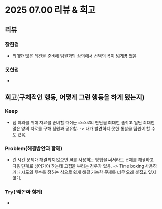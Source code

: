 # 2025 07.00 리뷰 & 회고

## 리뷰

### 잘한점

- 최대한 많은 의견을 준비해 팀원과의 상의에서 선택의 폭이 넓게끔 했음

### 못한점

- 

## 회고(구체적인 행동, 어떻게 그런 행동을 하게 됐는지)

### Keep 

- 팀 회의를 위해 자료를 준비할 때에는 스스로의 판단을 최대한 줄이고 일단 최대한 많은 양의 자료를 구해 팀원과 공유함.
-> 내가 발견하지 못한 통찰을 팀원이 할 수도 있음.

### Problem(해결방안과 함께)

- 긴 시간 문제가 해결되지 않으면 AI를 사용하는 방법을 써서라도 문제를 해결하고 다음 단계로 넘어가야 하는데 고집을 부리는 경우가 있음.
-> Time boxing 사용하거나 시도의 횟수를 정하는 식으로 쉽게 해결 가능한 문제를 너무 오래 붙집고 있지 않기.

### Try('왜?'와 함께)

- 